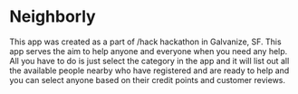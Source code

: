 # Neighborly
This app was created as a part of /hack hackathon in Galvanize, SF. This app serves the aim to help anyone and everyone when you need any help. All you have to do is just select the category in the app and it will list out all the available people nearby who have registered and are ready to help and you can select anyone based on their credit points and customer reviews. 

